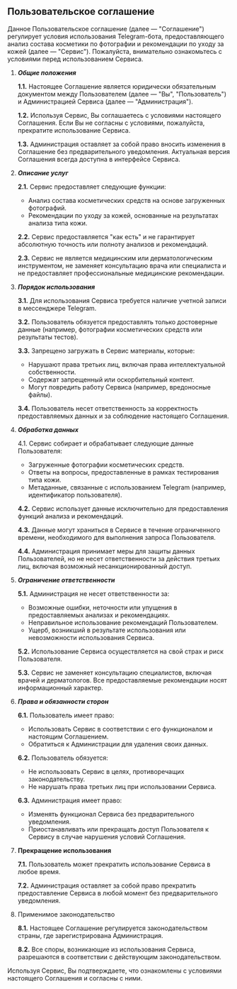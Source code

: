 ## **Пользовательское соглашение**

Данное Пользовательское соглашение (далее — "Соглашение") регулирует условия использования Telegram-бота, предоставляющего анализ состава косметики по фотографии и рекомендации по уходу за кожей (далее — "Сервис"). Пожалуйста, внимательно ознакомьтесь с условиями перед использованием Сервиса.

1. ***Общие положения***

	**1.1.** Настоящее Соглашение является юридически обязательным документом между Пользователем (далее — "Вы", "Пользователь") и Администрацией Сервиса (далее — "Администрация").

	**1.2.** Используя Сервис, Вы соглашаетесь с условиями настоящего Соглашения. Если Вы не согласны с условиями, пожалуйста, прекратите использование Сервиса.

	**1.3.** Администрация оставляет за собой право вносить изменения в Соглашение без предварительного уведомления. Актуальная версия Соглашения всегда доступна в интерфейсе Сервиса.

2. ***Описание услуг***

	**2.1.** Сервис предоставляет следующие функции:
	- Анализ состава косметических средств на основе загруженных фотографий.
	- Рекомендации по уходу за кожей, основанные на результатах анализа типа кожи.

	**2.2.** Сервис предоставляется "как есть" и не гарантирует абсолютную точность или полноту анализов и рекомендаций.

	**2.3.** Сервис не является медицинским или дерматологическим инструментом, не заменяет консультацию врача или специалиста и не предоставляет профессиональные медицинские рекомендации.

3. ***Порядок использования***

	**3.1.** Для использования Сервиса требуется наличие учетной записи в мессенджере Telegram.

	**3.2.** Пользователь обязуется предоставлять только достоверные данные (например, фотографии косметических средств или результаты тестов).

	**3.3.** Запрещено загружать в Сервис материалы, которые:
	- Нарушают права третьих лиц, включая права интеллектуальной собственности.
	- Содержат запрещенный или оскорбительный контент.
	- Могут повредить работу Сервиса (например, вредоносные файлы).

	**3.4.** Пользователь несет ответственность за корректность предоставляемых данных и за соблюдение настоящего Соглашения.

4. ***Обработка данных***

	4.1. Сервис собирает и обрабатывает следующие данные Пользователя:
	- Загруженные фотографии косметических средств.
	- Ответы на вопросы, предоставленные в рамках тестирования типа кожи.
	- Метаданные, связанные с использованием Telegram (например, идентификатор пользователя).

	**4.2.** Сервис использует данные исключительно для предоставления функций анализа и рекомендаций.
	
	**4.3.** Данные могут храниться в Сервисе в течение ограниченного времени, необходимого для выполнения запроса Пользователя.

	**4.4.** Администрация принимает меры для защиты данных Пользователей, но не несет ответственности за действия третьих лиц, включая возможный несанкционированный доступ.

5. ***Ограничение ответственности***

	**5.1.** Администрация не несет ответственности за:
	- Возможные ошибки, неточности или упущения в предоставляемых анализах и рекомендациях.
	- Неправильное использование рекомендаций Пользователем.
	- Ущерб, возникший в результате использования или невозможности использования Сервиса.

	**5.2.** Использование Сервиса осуществляется на свой страх и риск Пользователя.

	**5.3.** Сервис не заменяет консультацию специалистов, включая врачей и дерматологов. Все предоставляемые рекомендации носят информационный характер.

6. ***Права и обязанности сторон***

	**6.1.** Пользователь имеет право:
	- Использовать Сервис в соответствии с его функционалом и настоящим Соглашением.
	- Обратиться к Администрации для удаления своих данных.

	**6.2.** Пользователь обязуется:
	- Не использовать Сервис в целях, противоречащих законодательству.
	- Не нарушать права третьих лиц при использовании Сервиса.

	**6.3.** Администрация имеет право:
	- Изменять функционал Сервиса без предварительного уведомления.
	- Приостанавливать или прекращать доступ Пользователя к Сервису в случае нарушения условий Соглашения.

7. **Прекращение использования**

	**7.1.** Пользователь может прекратить использование Сервиса в любое время.

	**7.2.** Администрация оставляет за собой право прекратить предоставление Сервиса в любой момент без предварительного уведомления.

8. Применимое законодательство

	**8.1.** Настоящее Соглашение регулируется законодательством страны, где зарегистрирована Администрация.

	**8.2.** Все споры, возникающие из использования Сервиса, разрешаются в соответствии с действующим законодательством.


Используя Сервис, Вы подтверждаете, что ознакомлены с условиями настоящего Соглашения и согласны с ними.

